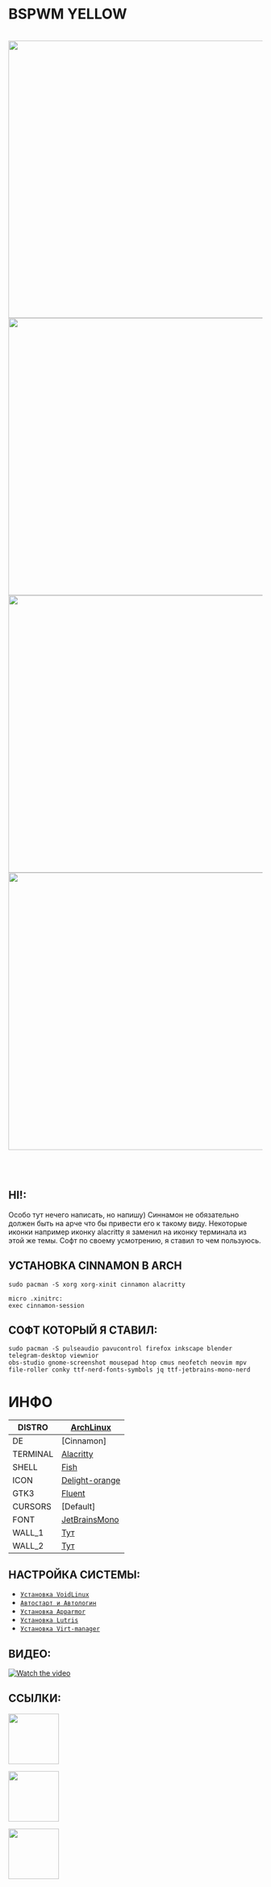 # BSPWM YELLOW  
<br />
  
<div align="center">
<img src="https://sun9-55.userapi.com/impg/qT7syXJT9b7T_MeXUeWDs5MhWqE-_br_zupz6Q/DR0Tms8JsxY.jpg?size=1280x720&quality=95&sign=3d4a3aeafe80036377a1e68202d50e87&type=album" width="550">

<img src="https://sun9-11.userapi.com/impg/VhgOa6r1UnoYjGu7OPSJcR3BCYNltu-5QvzjZA/-VjRc4VSxWE.jpg?size=1280x720&quality=95&sign=6917a93d11e14b5b3a60bf4011bff3ab&type=album" width="550">

<br />

<img src="https://sun9-71.userapi.com/impg/qC4kar9qtpUL_KhGOqq1eHVCOA9sskWF6VnDrA/Eb_-fsy678c.jpg?size=1280x720&quality=95&sign=5d05578d29aaac1016179cc494f82801&type=album" width="550">

<img src="https://sun9-79.userapi.com/impg/5TM1jaFn30dryGgz7qPGO1IgxShU5TuI7Nn7QA/DJUrWf7WJfI.jpg?size=1280x720&quality=95&sign=1ecc8e872060f8ad95efcf285bd673ee&type=album" width="550">

</div>  

<br /><br />

## HI!:

Особо тут нечего написать, но напишу) Синнамон не обязательно должен быть на арче что бы привести его к такому виду. Некоторые иконки например иконку alacritty я заменил на иконку терминала из этой же темы. Софт по своему усмотрению, я ставил то чем пользуюсь.

## УСТАНОВКА CINNAMON В ARCH
```
sudo pacman -S xorg xorg-xinit cinnamon alacritty

micro .xinitrc:
exec cinnamon-session
```

## СОФТ КОТОРЫЙ Я СТАВИЛ:
  
```
sudo pacman -S pulseaudio pavucontrol firefox inkscape blender telegram-desktop viewnior
obs-studio gnome-screenshot mousepad htop cmus neofetch neovim mpv file-roller conky ttf-nerd-fonts-symbols jq ttf-jetbrains-mono-nerd
```

# ИНФО

|DISTRO|[ArchLinux](https://archlinux.org/)|
| ------ | ------ |
|DE|[Cinnamon]|
|TERMINAL|[Alacritty](https://github.com/alacritty/alacritty)|
|SHELL|[Fish](https://fishshell.com/)|
|ICON|[Delight-orange](https://www.pling.com/p/1532276)|
|GTK3|[Fluent](https://www.pling.com/p/1477941)|
|CURSORS|[Default]|
|FONT|[JetBrainsMono](https://www.jetbrains.com/lp/mono/)|
|WALL_1|[Тут](https://sun9-19.userapi.com/impg/RiD27AHPDjvNPS8eDbvRv-LIV9ORs1XJsTRioQ/rav2f2dcO-Y.jpg?size=1920x1200&quality=95&sign=4f8afceadbc33df0489ee36fc7236a9f&type=album)|
|WALL_2|[Тут](https://sun9-4.userapi.com/impg/lASBHR6a5h4xoMReZbUeOKLrRPtDagmFFYitFA/DscpJ9HDQYA.jpg?size=2560x1440&quality=95&sign=ba04e06fd5fd95d2157927304f0bc43a&type=album)|  

## НАСТРОЙКА СИСТЕМЫ:
  
- [```Установка VoidLinux```](https://gitlab.com/prolinux410/owl_dots/-/wikis/VoidLinux-uefi-install)  
- [```Автостарт и Автологин```](https://gitlab.com/prolinux410/owl_dots/-/wikis/Autostart_wm)  
- [```Установка Apparmor```](https://gitlab.com/prolinux410/owl_dots/-/wikis/Apparmor)  
- [```Установка Lutris```](https://gitlab.com/prolinux410/owl_dots/-/wikis/Lutris)  
- [```Установка Virt-manager```](https://gitlab.com/prolinux410/owl_dots/-/wikis/Virt-Manager)  

## ВИДЕО:  
[![Watch the video](https://sun9-79.userapi.com/impg/9AV5Q_pxich9fQ_eqDYRR-K7kXm9LI_atnHIQQ/D_pjZLwoCco.jpg?size=450x253&quality=95&sign=ccb0650fde4c9e7aa118a061c38d2e52&type=album)](https://www.youtube.com/watch?v=jki9kh2WKaE&t=89s)  

## ССЫЛКИ:  
[<img src="https://sun9-23.userapi.com/impg/yIOnzT-OoKTRK5Y9TO0nxakCl3FnrfskMpvNhg/mgW49nlI9Qg.jpg?size=212x68&quality=95&sign=cfa966ddb53790d2cd2e68ef67d491c9&type=album" width="100">](https://www.youtube.com/@prolinux2753)

[<img src="https://sun9-53.userapi.com/impg/nwOE1vllWViBmeXHTUuER4HHJefjtvq48FD9JA/6EBqt6Vahuw.jpg?size=212x68&quality=95&sign=ef6843485ba13c583a6772e516ba7b65&type=album" width="100">](https://t.me/prolinux_tg)

[<img src="https://sun9-25.userapi.com/impg/8qdqi7ClY3p08NdNdwxtSAshdjDIu4m2p0kziQ/o_A_uhq_7hc.jpg?size=212x68&quality=95&sign=6ebc303e1c23457ee8b7db6723530ee5&type=album" width="100">](https://unsplash.com/@owl410/collections)


